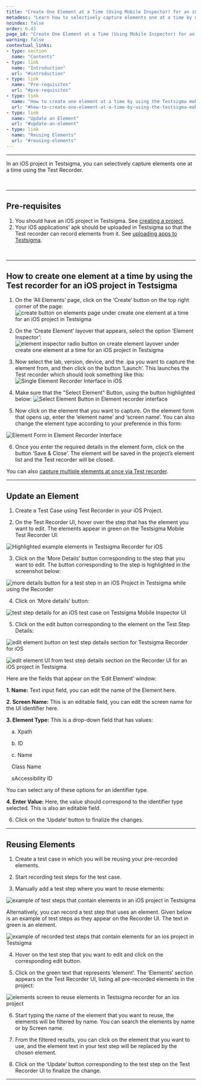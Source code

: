```yaml
---
title: "Create One Element at a Time (Using Mobile Inspector) for an iOS Project"
metadesc: "Learn how to selectively capture elements one at a time by using the Testsigma mobile inspector for an iOS project in Testsigma application."
noindex: false
order: 6.43
page_id: "Create One Element at a Time (Using Mobile Inspector) for an iOS Project"
warning: false
contextual_links:
- type: section
  name: "Contents"
- type: link
  name: "Introduction"
  url: "#introduction"
- type: link
  name: "Pre-requisites"
  url: "#pre-requisites"
- type: link
  name: "How to create one element at a time by using the Testsigma mobile inspector for an iOS project in Testsigma"
  url: "#how-to-create-one-element-at-a-time-by-using-the-testsigma-mobile-inspector-for-an-ios-project-in-testsigma"
- type: link
  name: "Update an Element"
  url: "#update-an-element"
- type: link
  name: "Reusing Elements"
  url: "#reusing-elements"
---
```



---
In an iOS project in Testsigma, you can selectively capture elements one at a time using the Test Recorder.

<br>

---
## **Pre-requisites**
1. You should have an iOS project in Testsigma. See [creating a project](https://testsigma.com/docs/projects/overview/).
2. Your iOS applications’ apk should be uploaded in Testsigma so that the Test recorder can record elements from it. See [uploading apps to Testsigma](https://testsigma.com/docs/uploads/upload-apps/).

<br>

---
## **How to create one element at a time by using the Test recorder for an iOS project in Testsigma**
1. On the ‘All Elements’ page, click on the ‘Create’ button on the top right corner of the page:
![create button on elements page under create one element at a time for an iOS project in Testsigma](https://s3.amazonaws.com/static-docs.testsigma.com/new_images/elements/ios-apps/capture-single-element/create-button-create-one-element-ios-testsigma.png)

2. On the ‘Create Element’ layover that appears, select the option ‘Element Inspector’:
![element inspector radio button on create element layover under create one element at a time for an iOS project in Testsigma](https://s3.amazonaws.com/static-docs.testsigma.com/new_images/elements/ios-apps/capture-single-element/element-inspector-radio-button-create-one-element-ios-testsigma.png)


3. Now select the lab, version, device, and the .ipa you want to capture the element from, and then click on the button ‘Launch’. This launches the Test recorder which should look something like this:
![Single Element Recorder Interface in iOS](https://s3.amazonaws.com/static-docs.testsigma.com/new_images/elements/ios-apps/capture-single-element/ios-single-element-recorder-interface.png)

4. Make sure that the "Select Element" Button, using the button highlighted below:
![Select Element Button in Element recorder interface](https://s3.amazonaws.com/static-docs.testsigma.com/new_images/elements/ios-apps/capture-single-element/ios-single-element-recorder-interface-select-button.png)

5. Now click on the element that you want to capture. On the element form that opens up, enter the ‘element name’ and ‘screen name’. You can also change the element type according to your preference in this form:

![Element Form in Element Recorder Interface](https://s3.amazonaws.com/static-docs.testsigma.com/new_images/elements/ios-apps/capture-single-element/ios-single-element-recorder-interface-element-form.png)

6. Once you enter the required details in the element form, click on the button ‘Save & Close’. The element will be saved in the project’s element list and the Test recorder will be closed. 

You can also [capture multiple elements at once via Test recorder](https://testsigma.com/docs/elements/ios-apps/record-multiple-elements/).


---

## **Update an Element**
1. Create a Test Case using Test Recorder in your iOS Project. 
   
2. On the Test Recorder UI, hover over the step that has the element you want to edit. The elements appear in green on the Testsigma Mobile Test Recorder UI:


![Highlighted example elements in Testsigma Recorder for iOS](https://docs.testsigma.com/images/update-elements/highlighted-example-elements-ios-testsigma-mobile-inspector.png)

3. Click on the ‘More Details’ button corresponding to the step that you want to edit. The button corresponding to the step is highlighted in the screenshot below:

![more details button for a test step in an iOS Project in Testsigma while using the Recorder](https://docs.testsigma.com/images/update-elements/more-details-button-for-a-test-step-ios-testsigma-mobile-inspector.png)

4. Click on ‘More details’ button:

![test step details for an iOS test case on Testsigma Mobile Inspector UI](https://docs.testsigma.com/images/update-elements/test-step-details-testsigma-mobile-inspector-ios.png)

5. Click on the edit button corresponding to the element on the Test Step Details:

![edit element button on test step details section for Testsigma Recorder for iOS](https://docs.testsigma.com/images/update-elements/edit-element-button-test-step-details-testsigma-mobile-inspector-ios.png)


![edit element UI from test step details section on the Recorder UI for an iOS project in Testsigma](https://docs.testsigma.com/images/update-elements/edit-element-ui-from-test-step-details-mobile-inspector-ios-testsigma.png)


Here are the fields that appear on the ‘Edit Element’ window:

 **1. Name:** Text input field, you can edit the name of the Element here.

 **2. Screen Name:** This is an editable field, you can edit the screen name for the UI identifier here.

 **3. Element Type:** This is a drop-down field that has values:

 &emsp;a. Xpath

 &emsp;b. ID

 &emsp;c. Name

 &emsp;Class Name

 &emsp;sAccessibility ID

 You can select any of these options for an identifier type.

 **4. Enter Value:** Here, the value should correspond to the identifier type selected. This is also an editable field.

6. Click on the ‘Update’ button to finalize the changes.

---

## **Reusing Elements**

1. Create a test case in which you will be reusing your pre-recorded elements.
   
2. Start recording test steps for the test case.
   
3. Manually add a test step where you want to reuse elements:

![example of test steps that contain elements in an iOS project in Testsigma](https://docs.testsigma.com/images/reuse-elements/test-steps-that-contain-elements-testsigma-ios.png)

Alternatively, you can record a test step that uses an element. Given below is an example of test steps as they appear on the Recorder UI. The text in green is an element.

![example of recorded test steps that contain elements for an ios project in Testsigma](https://docs.testsigma.com/images/reuse-elements/recorded-test-steps-that-contain-element-testsigma-ios.png)

4. Hover on the test step that you want to edit and click on the corresponding edit button. 

5. Click on the green text that represents ‘element’. The ‘Elements’ section appears on the Test Recorder UI, listing all pre-recorded elements in the project:

![elements screen to reuse elements in Testsigma recorder for an ios project](https://docs.testsigma.com/images/reuse-elements/elements-screen-reuse-elements-testsigma-recorder-ios.png)

6. Start typing the name of the element that you want to reuse, the elements will be filtered by name. You can search the elements by name or by Screen name.
   
7. From the filtered results, you can click on the element that you want to use, and the element text in your test step will be replaced by the chosen element.
   
8. Click on the ‘Update’ button corresponding to the test step on the Test Recorder UI to finalize the change.

---